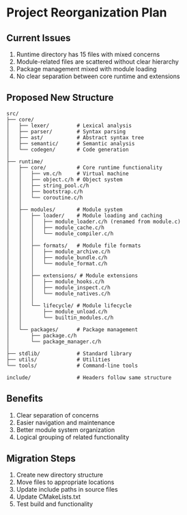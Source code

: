 # Project Reorganization Plan

## Current Issues
1. Runtime directory has 15 files with mixed concerns
2. Module-related files are scattered without clear hierarchy
3. Package management mixed with module loading
4. No clear separation between core runtime and extensions

## Proposed New Structure

```
src/
├── core/
│   ├── lexer/         # Lexical analysis
│   ├── parser/        # Syntax parsing
│   ├── ast/           # Abstract syntax tree
│   ├── semantic/      # Semantic analysis
│   └── codegen/       # Code generation
│
├── runtime/
│   ├── core/          # Core runtime functionality
│   │   ├── vm.c/h     # Virtual machine
│   │   ├── object.c/h # Object system
│   │   ├── string_pool.c/h
│   │   ├── bootstrap.c/h
│   │   └── coroutine.c/h
│   │
│   ├── modules/       # Module system
│   │   ├── loader/    # Module loading and caching
│   │   │   ├── module_loader.c/h (renamed from module.c)
│   │   │   ├── module_cache.c/h
│   │   │   └── module_compiler.c/h
│   │   │
│   │   ├── formats/   # Module file formats
│   │   │   ├── module_archive.c/h
│   │   │   ├── module_bundle.c/h
│   │   │   └── module_format.c/h
│   │   │
│   │   ├── extensions/ # Module extensions
│   │   │   ├── module_hooks.c/h
│   │   │   ├── module_inspect.c/h
│   │   │   └── module_natives.c/h
│   │   │
│   │   └── lifecycle/ # Module lifecycle
│   │       ├── module_unload.c/h
│   │       └── builtin_modules.c/h
│   │
│   └── packages/      # Package management
│       ├── package.c/h
│       └── package_manager.c/h
│
├── stdlib/            # Standard library
├── utils/             # Utilities
└── tools/             # Command-line tools

include/               # Headers follow same structure
```

## Benefits
1. Clear separation of concerns
2. Easier navigation and maintenance
3. Better module system organization
4. Logical grouping of related functionality

## Migration Steps
1. Create new directory structure
2. Move files to appropriate locations
3. Update include paths in source files
4. Update CMakeLists.txt
5. Test build and functionality